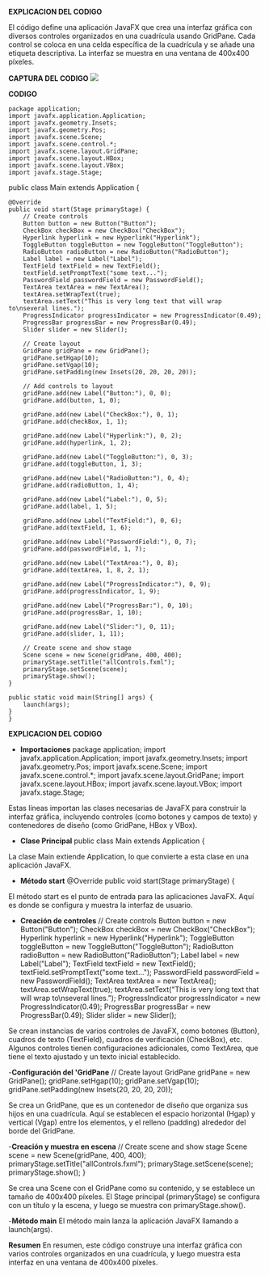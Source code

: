**EXPLICACION DEL CODIGO**

El código define una aplicación JavaFX que crea una interfaz gráfica con diversos controles organizados en una cuadrícula usando GridPane. Cada control se coloca en una celda específica de la cuadrícula y se añade una etiqueta descriptiva. La interfaz se muestra en una ventana de 400x400 píxeles.


**CAPTURA DEL CODIGO**
![](https://i.ibb.co/t8hm31s/PROG.png)

**CODIGO**


    package application;
    import javafx.application.Application;
    import javafx.geometry.Insets;
    import javafx.geometry.Pos;
    import javafx.scene.Scene;    
    import javafx.scene.control.*;
    import javafx.scene.layout.GridPane;
    import javafx.scene.layout.HBox;
    import javafx.scene.layout.VBox;
    import javafx.stage.Stage;

public class Main extends Application {

    @Override
    public void start(Stage primaryStage) {
        // Create controls
        Button button = new Button("Button");
        CheckBox checkBox = new CheckBox("CheckBox");
        Hyperlink hyperlink = new Hyperlink("Hyperlink");
        ToggleButton toggleButton = new ToggleButton("ToggleButton");
        RadioButton radioButton = new RadioButton("RadioButton");
        Label label = new Label("Label");
        TextField textField = new TextField();
        textField.setPromptText("some text...");
        PasswordField passwordField = new PasswordField();
        TextArea textArea = new TextArea();
        textArea.setWrapText(true);
        textArea.setText("This is very long text that will wrap to\nseveral lines.");
        ProgressIndicator progressIndicator = new ProgressIndicator(0.49);
        ProgressBar progressBar = new ProgressBar(0.49);
        Slider slider = new Slider();

        // Create layout
        GridPane gridPane = new GridPane();
        gridPane.setHgap(10);
        gridPane.setVgap(10);
        gridPane.setPadding(new Insets(20, 20, 20, 20));

        // Add controls to layout
        gridPane.add(new Label("Button:"), 0, 0);
        gridPane.add(button, 1, 0);

        gridPane.add(new Label("CheckBox:"), 0, 1);
        gridPane.add(checkBox, 1, 1);

        gridPane.add(new Label("Hyperlink:"), 0, 2);
        gridPane.add(hyperlink, 1, 2);

        gridPane.add(new Label("ToggleButton:"), 0, 3);
        gridPane.add(toggleButton, 1, 3);

        gridPane.add(new Label("RadioButton:"), 0, 4);
        gridPane.add(radioButton, 1, 4);

        gridPane.add(new Label("Label:"), 0, 5);
        gridPane.add(label, 1, 5);

        gridPane.add(new Label("TextField:"), 0, 6);
        gridPane.add(textField, 1, 6);

        gridPane.add(new Label("PasswordField:"), 0, 7);
        gridPane.add(passwordField, 1, 7);

        gridPane.add(new Label("TextArea:"), 0, 8);
        gridPane.add(textArea, 1, 8, 2, 1);

        gridPane.add(new Label("ProgressIndicator:"), 0, 9);
        gridPane.add(progressIndicator, 1, 9);

        gridPane.add(new Label("ProgressBar:"), 0, 10);
        gridPane.add(progressBar, 1, 10);

        gridPane.add(new Label("Slider:"), 0, 11);
        gridPane.add(slider, 1, 11);

        // Create scene and show stage
        Scene scene = new Scene(gridPane, 400, 400);
        primaryStage.setTitle("allControls.fxml");
        primaryStage.setScene(scene);
        primaryStage.show();
    }

    public static void main(String[] args) {
        launch(args);
    }
    }


**EXPLICACION DEL CODIGO**

- **Importaciones**
package application;
import javafx.application.Application;
import javafx.geometry.Insets;
import javafx.geometry.Pos;
import javafx.scene.Scene;
import javafx.scene.control.*;
import javafx.scene.layout.GridPane;
import javafx.scene.layout.HBox;
import javafx.scene.layout.VBox;
import javafx.stage.Stage;

Estas líneas importan las clases necesarias de JavaFX para construir la interfaz gráfica, incluyendo controles (como botones y campos de texto) y contenedores de diseño (como GridPane, HBox y VBox).


- **Clase Principal**
public class Main extends Application {

La clase Main extiende Application, lo que convierte a esta clase en una aplicación JavaFX.


- **Método start**
    @Override
    public void start(Stage primaryStage) {

El método start es el punto de entrada para las aplicaciones JavaFX. Aquí es donde se configura y muestra la interfaz de usuario.


- **Creación de controles**
        // Create controls
        Button button = new Button("Button");
        CheckBox checkBox = new CheckBox("CheckBox");
        Hyperlink hyperlink = new Hyperlink("Hyperlink");
        ToggleButton toggleButton = new ToggleButton("ToggleButton");
        RadioButton radioButton = new RadioButton("RadioButton");
        Label label = new Label("Label");
        TextField textField = new TextField();
        textField.setPromptText("some text...");
        PasswordField passwordField = new PasswordField();
        TextArea textArea = new TextArea();
        textArea.setWrapText(true);
        textArea.setText("This is very long text that will wrap to\nseveral lines.");
        ProgressIndicator progressIndicator = new ProgressIndicator(0.49);
        ProgressBar progressBar = new ProgressBar(0.49);
        Slider slider = new Slider();


Se crean instancias de varios controles de JavaFX, como botones (Button), cuadros de texto (TextField), cuadros de verificación (CheckBox), etc. Algunos controles tienen configuraciones adicionales, como TextArea, que tiene el texto ajustado y un texto inicial establecido.


-**Configuración del 'GridPane**
        // Create layout
        GridPane gridPane = new GridPane();
        gridPane.setHgap(10);
        gridPane.setVgap(10);
        gridPane.setPadding(new Insets(20, 20, 20, 20));


Se crea un GridPane, que es un contenedor de diseño que organiza sus hijos en una cuadrícula. Aquí se establecen el espacio horizontal (Hgap) y vertical (Vgap) entre los elementos, y el relleno (padding) alrededor del borde del GridPane.


-**Creación y muestra en escena**
        // Create scene and show stage
        Scene scene = new Scene(gridPane, 400, 400);
        primaryStage.setTitle("allControls.fxml");
        primaryStage.setScene(scene);
        primaryStage.show();
    }

Se crea una Scene con el GridPane como su contenido, y se establece un tamaño de 400x400 píxeles. El Stage principal (primaryStage) se configura con un título y la escena, y luego se muestra con primaryStage.show().



-**Método main**
El método main lanza la aplicación JavaFX llamando a launch(args).


**Resumen**
En resumen, este código construye una interfaz gráfica con varios controles organizados en una cuadrícula, y luego muestra esta interfaz en una ventana de 400x400 píxeles.
